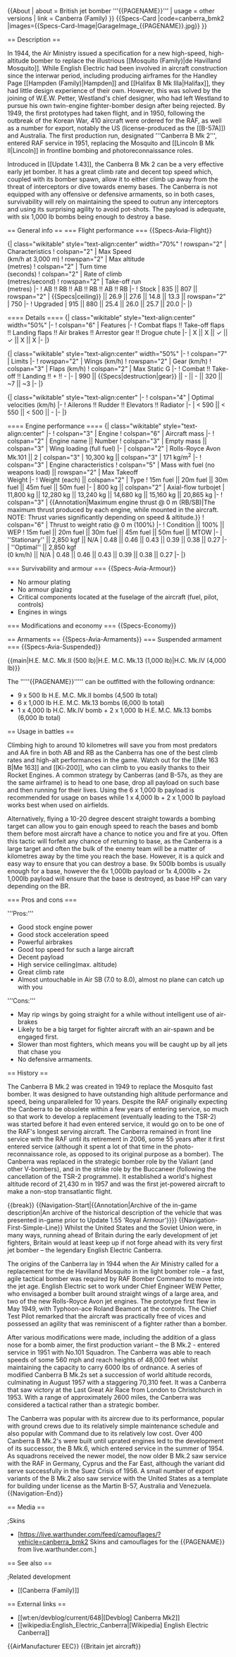 {{About
| about = British jet bomber '''{{PAGENAME}}'''
| usage = other versions
| link = Canberra (Family)
}}
{{Specs-Card
|code=canberra_bmk2
|images={{Specs-Card-Image|GarageImage_{{PAGENAME}}.jpg}}
}}

== Description ==
<!-- ''In the description, the first part should be about the history of and the creation and combat usage of the aircraft, as well as its key features. In the second part, tell the reader about the aircraft in the game. Insert a screenshot of the vehicle, so that if the novice player does not remember the vehicle by name, he will immediately understand what kind of vehicle the article is talking about.'' -->
In 1944, the Air Ministry issued a specification for a new high-speed, high-altitude bomber to replace the illustrious [[Mosquito (Family)|de Havilland Mosquito]]. While English Electric had been involved in aircraft construction since the interwar period, including producing airframes for the Handley Page [[Hampden (Family)|Hampden]] and [[Halifax B Mk IIIa|Halifax]], they had little design experience of their own. However, this was solved by the joining of W.E.W. Petter, Westland's chief designer, who had left Westland to pursue his own twin-engine fighter-bomber design after being rejected. By 1949, the first prototypes had taken flight, and in 1950, following the outbreak of the Korean War, 410 aircraft were ordered for the RAF, as well as a number for export, notably the US (license-produced as the [[B-57A]]) and Australia. The first production run, designated '''Canberra B Mk 2''', entered RAF service in 1951, replacing the Mosquito and [[Lincoln B Mk II|Lincoln]] in frontline bombing and photoreconnaissance roles.

Introduced in [[Update 1.43]], the Canberra B Mk 2 can be a very effective early jet bomber. It has a great climb rate and decent top speed which, coupled with its bomber spawn, allow it to either climb up away from the threat of interceptors or dive towards enemy bases. The Canberra is not equipped with any offensive or defensive armaments, so in both cases, survivability will rely on maintaining the speed to outrun any interceptors and using its surprising agility to avoid pot-shots. The payload is adequate, with six 1,000 lb bombs being enough to destroy a base.

== General info ==
=== Flight performance ===
{{Specs-Avia-Flight}}
<!-- ''Describe how the aircraft behaves in the air. Speed, manoeuvrability, acceleration and allowable loads - these are the most important characteristics of the vehicle.'' -->

{| class="wikitable" style="text-align:center" width="70%"
! rowspan="2" | Characteristics
! colspan="2" | Max Speed<br>(km/h at 3,000 m)
! rowspan="2" | Max altitude<br>(metres)
! colspan="2" | Turn time<br>(seconds)
! colspan="2" | Rate of climb<br>(metres/second)
! rowspan="2" | Take-off run<br>(metres)
|-
! AB !! RB !! AB !! RB !! AB !! RB
|-
! Stock
| 835 || 807 || rowspan="2" | {{Specs|ceiling}} || 26.9 || 27.6 || 14.8 || 13.3 || rowspan="2" | 750
|-
! Upgraded
| 915 || 880 || 25.4 || 26.0 || 25.7 || 20.0
|-
|}

==== Details ====
{| class="wikitable" style="text-align:center" width="50%"
|-
! colspan="6" | Features
|-
! Combat flaps !! Take-off flaps !! Landing flaps !! Air brakes !! Arrestor gear !! Drogue chute
|-
| X || X || ✓ || ✓ || X || X     <!-- ✓ -->
|-
|}

{| class="wikitable" style="text-align:center" width="50%"
|-
! colspan="7" | Limits
|-
! rowspan="2" | Wings (km/h)
! rowspan="2" | Gear (km/h)
! colspan="3" | Flaps (km/h)
! colspan="2" | Max Static G
|-
! Combat !! Take-off !! Landing !! + !! -
|-
| 990 <!-- {{Specs|destruction|body}} --> || {{Specs|destruction|gear}} || - || - || 320 || ~7 || ~3
|-
|}

{| class="wikitable" style="text-align:center"
|-
! colspan="4" | Optimal velocities (km/h)
|-
! Ailerons !! Rudder !! Elevators !! Radiator
|-
| < 590 || < 550 || < 500 || -
|-
|}

==== Engine performance ====
{| class="wikitable" style="text-align:center"
|-
! colspan="3" | Engine
! colspan="6" | Aircraft mass
|-
! colspan="2" | Engine name || Number
! colspan="3" | Empty mass || colspan="3" | Wing loading (full fuel)
|-
| colspan="2" | Rolls-Royce Avon Mk.101 || 2
| colspan="3" | 10,300 kg || colspan="3" | 171 kg/m<sup>2</sup>
|-
! colspan="3" | Engine characteristics
! colspan="5" | Mass with fuel (no weapons load) || rowspan="2" | Max Takeoff<br />Weight
|-
! Weight (each) || colspan="2" | Type
! 15m fuel || 20m fuel || 30m fuel || 45m fuel || 50m fuel
|-
| 800 kg || colspan="2" | Axial-flow turbojet
| 11,800 kg || 12,280 kg || 13,240 kg || 14,680 kg || 15,160 kg || 20,865 kg
|-
! colspan="3" | {{Annotation|Maximum engine thrust @ 0 m (RB/SB)|The maximum thrust produced by each engine, while mounted in the aircraft. NOTE: Thrust varies significantly depending on speed & altitude.}}
! colspan="6" | Thrust to weight ratio @ 0 m (100%)
|-
! Condition || 100% || WEP
! 15m fuel || 20m fuel || 30m fuel || 45m fuel || 50m fuel || MTOW
|-
| ''Stationary'' || 2,850 kgf || N/A
| 0.48 || 0.46 || 0.43 || 0.39 || 0.38 || 0.27
|-
| ''Optimal'' || 2,850 kgf<br>(0 km/h) || N/A
| 0.48 || 0.46 || 0.43 || 0.39 || 0.38 || 0.27
|-
|}

=== Survivability and armour ===
{{Specs-Avia-Armour}}
<!-- ''Examine the survivability of the aircraft. Note how vulnerable the structure is and how secure the pilot is, whether the fuel tanks are armoured, etc. Describe the armour, if there is any, and also mention the vulnerability of other critical aircraft systems.'' -->

* No armour plating
* No armour glazing
* Critical components located at the fuselage of the aircraft (fuel, pilot, controls)
* Engines in wings

=== Modifications and economy ===
{{Specs-Economy}}

== Armaments ==
{{Specs-Avia-Armaments}}
=== Suspended armament ===
{{Specs-Avia-Suspended}}
<!-- ''Describe the aircraft's suspended armament: additional cannons under the wings, bombs, rockets and torpedoes. This section is especially important for bombers and attackers. If there is no suspended weaponry remove this subsection.'' -->
{{main|H.E. M.C. Mk.II (500 lb)|H.E. M.C. Mk.13 (1,000 lb)|H.C. Mk.IV (4,000 lb)}}

The '''''{{PAGENAME}}''''' can be outfitted with the following ordnance:

* 9 x 500 lb H.E. M.C. Mk.II bombs (4,500 lb total)
* 6 x 1,000 lb H.E. M.C. Mk.13 bombs (6,000 lb total)
* 1 x 4,000 lb H.C. Mk.IV bomb + 2 x 1,000 lb H.E. M.C. Mk.13 bombs (6,000 lb total)

== Usage in battles ==
<!-- ''Describe the tactics of playing in the aircraft, the features of using aircraft in a team and advice on tactics. Refrain from creating a "guide" - do not impose a single point of view, but instead, give the reader food for thought. Examine the most dangerous enemies and give recommendations on fighting them. If necessary, note the specifics of the game in different modes (AB, RB, SB).'' -->
Climbing high to around 10 kilometres will save you from most predators and AA fire in both AB and RB as the Canberra has one of the best climb rates and high-alt performances in the game. Watch out for the [[Me 163 B|Me 163]] and [[Ki-200]], who can climb to you easily thanks to their Rocket Engines. A common strategy by Canberras (and B-57s, as they are the same airframe) is to head to one base, drop all payload on such base and then running for their lives. Using the 6 x 1,000 lb payload is recommended for usage on bases while 1 x 4,000 lb + 2 x 1,000 lb payload works best when used on airfields.

Alternatively, flying a 10-20 degree descent straight towards a bombing target can allow you to gain enough speed to reach the bases and bomb them before most aircraft have a chance to notice you and fire at you. Often this tactic will forfeit any chance of returning to base, as the Canberra is a large target and often the bulk of the enemy team will be a matter of kilometres away by the time you reach the base. However, it is a quick and easy way to ensure that you can destroy a base. 9x 500lb bombs is usually enough for a base, however the 6x 1,000lb payload or 1x 4,000lb + 2x 1,000lb payload will ensure that the base is destroyed, as base HP can vary depending on the BR.

=== Pros and cons ===
<!-- ''Summarise and briefly evaluate the vehicle in terms of its characteristics and combat effectiveness. Mark its pros and cons in the bulleted list. Try not to use more than 6 points for each of the characteristics. Avoid using categorical definitions such as "bad", "good" and the like - use substitutions with softer forms such as "inadequate" and "effective".'' -->

'''Pros:'''

* Good stock engine power
* Good stock acceleration speed
* Powerful airbrakes
* Good top speed for such a large aircraft
* Decent payload
* High service ceiling(max. altitude)
* Great climb rate
* Almost untouchable in Air SB (7.0 to 8.0), almost no plane can catch up with you

'''Cons:'''

* May rip wings by going straight for a while without intelligent use of air-brakes
* Likely to be a big target for fighter aircraft with an air-spawn and be engaged first.
* Slower than most fighters, which means you will be caught up by all jets that chase you
* No defensive armaments.

== History ==
<!-- ''Describe the history of the creation and combat usage of the aircraft in more detail than in the introduction. If the historical reference turns out to be too long, take it to a separate article, taking a link to the article about the vehicle and adding a block "/History" (example: <nowiki>https://wiki.warthunder.com/(Vehicle-name)/History</nowiki>) and add a link to it here using the <code>main</code> template. Be sure to reference text and sources by using <code><nowiki><ref></ref></nowiki></code>, as well as adding them at the end of the article with <code><nowiki><references /></nowiki></code>. This section may also include the vehicle's dev blog entry (if applicable) and the in-game encyclopedia description (under <code><nowiki>=== In-game description ===</nowiki></code>, also if applicable).'' -->
The Canberra B Mk.2 was created in 1949 to replace the Mosquito fast bomber. It was designed to have outstanding high altitude performance and speed, being unparalleled for 10 years. Despite the RAF originally  expecting the Canberra to be obsolete within a few years of entering service, so much so that work to develop a replacement (eventually leading to the TSR-2) was started before it had even entered service, it would go on to be one of the RAF's longest serving aircraft. The Canberra remained in front line service with the RAF until its retirement in 2006, some 55 years after it first entered service (although it spent a lot of that time in the photo-reconnaissance role, as opposed to its original purpose as a bomber). The Canberra was replaced in the strategic bomber role by the Valiant (and other V-bombers), and in the strike role by the Buccaneer (following the cancellation of the TSR-2 programme). It established a world's highest altitude record of 21,430 m in 1957 and was the first jet-powered aircraft to make a non-stop transatlantic flight.

{{break}}
{{Navigation-Start|{{Annotation|Archive of the in-game description|An archive of the historical description of the vehicle that was presented in-game prior to Update 1.55 'Royal Armour'}}}}
{{Navigation-First-Simple-Line}}
Whilst the United States and the Soviet Union were, in many ways, running ahead of Britain during the early development of jet fighters, Britain would at least keep up if not forge ahead with its very first jet bomber – the legendary English Electric Canberra.

The origins of the Canberra lay in 1944 when the Air Ministry called for a replacement for the de Havilland Mosquito in the light bomber role – a fast, agile tactical bomber was required by RAF Bomber Command to move into the jet age. English Electric set to work under Chief Engineer WEW Petter, who envisaged a bomber built around straight wings of a large area, and two of the new Rolls-Royce Avon jet engines. The prototype first flew in May 1949, with Typhoon-ace Roland Beamont at the controls. The Chief Test Pilot remarked that the aircraft was practically free of vices and possessed an agility that was reminiscent of a fighter rather than a bomber.

After various modifications were made, including the addition of a glass nose for a bomb aimer, the first production variant – the B Mk.2 - entered service in 1951 with No.101 Squadron. The Canberra was able to reach speeds of some 560 mph and reach heights of 48,000 feet whilst maintaining the capacity to carry 6000 lbs of ordnance. A series of modified Canberra B Mk.2s set a succession of world altitude records, culminating in August 1957 with a staggering 70,310 feet. It was a Canberra that saw victory at the Last Great Air Race from London to Christchurch in 1953. With a range of approximately 2600 miles, the Canberra was considered a tactical rather than a strategic bomber.

The Canberra was popular with its aircrew due to its performance, popular with ground crews due to its relatively simple maintenance schedule and also popular with Command due to its relatively low cost. Over 400 Canberra B Mk.2's were built until uprated engines led to the development of its successor, the B Mk.6, which entered service in the summer of 1954. As squadrons received the newer model, the now older B Mk.2 saw service with the RAF in Germany, Cyprus and the Far East, although the variant did serve successfully in the Suez Crisis of 1956. A small number of export variants of the B Mk.2 also saw service with the United States as a template for building under license as the Martin B-57, Australia and Venezuela.
{{Navigation-End}}

== Media ==
<!-- ''Excellent additions to the article would be video guides, screenshots from the game, and photos.'' -->

;Skins

* [https://live.warthunder.com/feed/camouflages/?vehicle=canberra_bmk2 Skins and camouflages for the {{PAGENAME}} from live.warthunder.com.]

== See also ==
<!-- ''Links to the articles on the War Thunder Wiki that you think will be useful for the reader, for example:''
* ''reference to the series of the aircraft;''
* ''links to approximate analogues of other nations and research trees.'' -->

;Related development

* [[Canberra (Family)]]

== External links ==
<!-- ''Paste links to sources and external resources, such as:''
* ''topic on the official game forum;''
* ''other literature.'' -->

* [[wt:en/devblog/current/648|[Devblog] Canberra Mk2]]
* [[wikipedia:English_Electric_Canberra|[Wikipedia] English Electric Canberra]]

{{AirManufacturer EEC}}
{{Britain jet aircraft}}